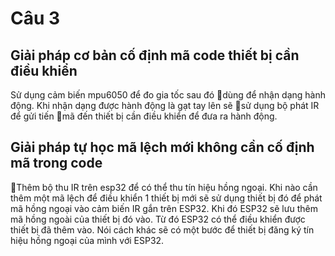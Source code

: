 # Câu 3

## Giải pháp cơ bản cố định mã code thiết bị cần điều khiển

Sử dụng cảm biến mpu6050 để đo gia tốc sau đó dùng để nhận dạng hành động. Khi nhận dạng được hành động là gạt tay lên sẽ sử dụng bộ phát IR để gửi tiến mã đến thiết bị cần điều khiển để đưa ra hành động.

## Giải pháp tự học mã lệch mới không cần cố định mã trong code

Thêm bộ thu IR trên esp32 để có thể thu tín hiệu hồng ngoại. Khi nào cần thêm một mã lệch để điều khiển 1 thiết bị mới sẽ sử dụng thiết bị đó để phát mã hồng ngoại vào cảm biến IR gắn trên ESP32. Khi đó ESP32 sẽ lưu thêm mã hồng ngoài của thiết bị đó vào. Từ đó ESP32 có thể điều khiển được thiết bị đã thêm vào. Nói cách khác sẽ có một bước để thiết bị đăng ký tín hiệu hồng ngoại của mình với ESP32.